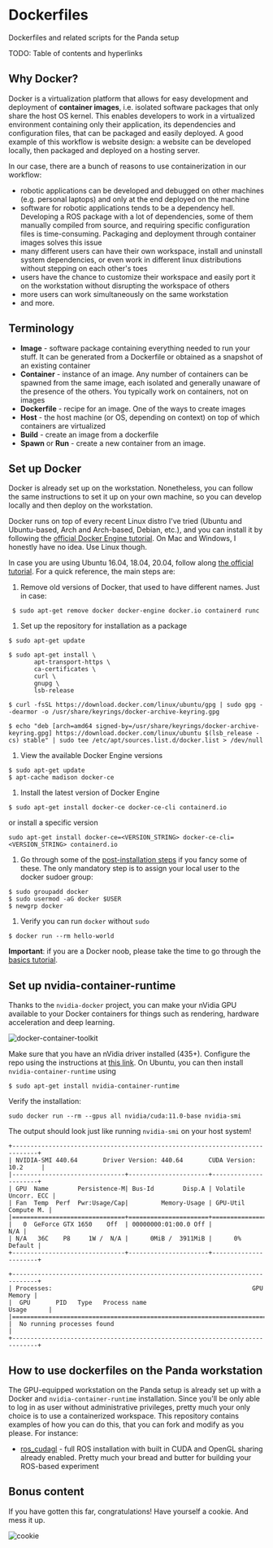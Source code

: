 # Dockerfiles
Dockerfiles and related scripts for the Panda setup

TODO: Table of contents and hyperlinks

## Why Docker?

Docker is a virtualization platform that allows for easy development and deployment of **container images**, i.e. isolated software packages that only share the host OS kernel. This enables developers to work in a virtualized environment containing only their application, its dependencies and configuration files, that can be packaged and easily deployed. A good example of this workflow is website design: a website can be developed locally, then packaged and deployed on a hosting server.

In our case, there are a bunch of reasons to use containerization in our workflow:

- robotic applications can be developed and debugged on other machines (e.g. personal laptops) and only at the end deployed on the machine
- software for robotic applications tends to be a dependency hell. Developing a ROS package with a lot of dependencies, some of them manually compiled from source, and requiring specific configuration files is time-consuming. Packaging and deployment through container images solves this issue
- many different users can have their own workspace, install and uninstall system dependencies, or even work in different linux distributions without stepping on each other's toes
- users have the chance to customize their workspace and easily port it on the workstation without disrupting the workspace of others
- more users can work simultaneously on the same workstation
- and more.

## Terminology

- **Image** - software package containing everything needed to run your stuff. It can be generated from a Dockerfile or obtained as a snapshot of an existing container
- **Container** - instance of an image. Any number of containers can be spawned from the same image, each isolated and generally unaware of the presence of the others. You typically work on containers, not on images
- **Dockerfile** - recipe for an image. One of the ways to create images
- **Host** - the host machine (or OS, depending on context) on top of which containers are virtualized
- **Build** - create an image from a dockerfile
- **Spawn** or **Run** - create a new container from an image.

## Set up Docker

Docker is already set up on the workstation. Nonetheless, you can follow the same instructions to set it up on your own machine, so you can develop locally and then deploy on the workstation.

Docker runs on top of every recent Linux distro I've tried (Ubuntu and Ubuntu-based, Arch and Arch-based, Debian, etc.), and you can install it by following the [official Docker Engine tutorial](https://docs.docker.com/engine/install/). On Mac and Windows, I honestly have no idea. Use Linux though.

In case you are using Ubuntu 16.04, 18.04, 20.04, follow along [the official tutorial](https://docs.docker.com/engine/install/ubuntu/). For a quick reference, the main steps are:

1. Remove old versions of Docker, that used to have different names. Just in case:
```console
 $ sudo apt-get remove docker docker-engine docker.io containerd runc
```
1. Set up the repository for installation as a package
```console
$ sudo apt-get update
```
```console
$ sudo apt-get install \
       apt-transport-https \
       ca-certificates \
       curl \
       gnupg \
       lsb-release
```
```console
$ curl -fsSL https://download.docker.com/linux/ubuntu/gpg | sudo gpg --dearmor -o /usr/share/keyrings/docker-archive-keyring.gpg
```
```console
$ echo "deb [arch=amd64 signed-by=/usr/share/keyrings/docker-archive-keyring.gpg] https://download.docker.com/linux/ubuntu $(lsb_release -cs) stable" | sudo tee /etc/apt/sources.list.d/docker.list > /dev/null
```
1. View the available Docker Engine versions
```console
$ sudo apt-get update
$ apt-cache madison docker-ce
```
1. Install the latest version of Docker Engine
```console
$ sudo apt-get install docker-ce docker-ce-cli containerd.io
```
or install a specific version
```console
sudo apt-get install docker-ce=<VERSION_STRING> docker-ce-cli=<VERSION_STRING> containerd.io
```
1. Go through some of the [post-installation steps](https://docs.docker.com/engine/install/linux-postinstall/) if you fancy some of these. The only mandatory step is to assign your local user to the docker sudoer group:
```console
$ sudo groupadd docker
$ sudo usermod -aG docker $USER
$ newgrp docker
```
1. Verify you can run `docker` without `sudo`
```console
$ docker run --rm hello-world
```

**Important**: if you are a Docker noob, please take the time to go through the [basics tutorial](https://docs.docker.com/get-started/).

## Set up nvidia-container-runtime

Thanks to the `nvidia-docker` project, you can make your nVidia GPU available to your Docker containers for things such as rendering, hardware acceleration and deep learning.

![docker-container-toolkit](https://cloud.githubusercontent.com/assets/3028125/12213714/5b208976-b632-11e5-8406-38d379ec46aa.png)

Make sure that you have an nVidia driver installed (435+). Configure the repo using the instructions at [this link](https://nvidia.github.io/nvidia-container-runtime/). On Ubuntu, you can then install `nvidia-container-runtime` using
```console
$ sudo apt-get install nvidia-container-runtime
```

Verify the installation:

```console
sudo docker run --rm --gpus all nvidia/cuda:11.0-base nvidia-smi
```

The output should look just like running `nvidia-smi` on your host system!

```console
+-----------------------------------------------------------------------------+
| NVIDIA-SMI 440.64       Driver Version: 440.64       CUDA Version: 10.2     |
|-------------------------------+----------------------+----------------------+
| GPU  Name        Persistence-M| Bus-Id        Disp.A | Volatile Uncorr. ECC |
| Fan  Temp  Perf  Pwr:Usage/Cap|         Memory-Usage | GPU-Util  Compute M. |
|===============================+======================+======================|
|   0  GeForce GTX 1650    Off  | 00000000:01:00.0 Off |                  N/A |
| N/A   36C    P8     1W /  N/A |      0MiB /  3911MiB |      0%      Default |
+-------------------------------+----------------------+----------------------+

+-----------------------------------------------------------------------------+
| Processes:                                                       GPU Memory |
|  GPU       PID   Type   Process name                             Usage      |
|=============================================================================|
|  No running processes found                                                 |
+-----------------------------------------------------------------------------+
```

## How to use dockerfiles on the Panda workstation

The GPU-equipped workstation on the Panda setup is already set up with a Docker and `nvidia-container-runtime` installation. Since you'll be only able to log in as user without administrative privileges, pretty much your only choice is to use a containerized workspace. This repository contains examples of how you can do this, that you can fork and modify as you please. For instance:

- [ros_cudagl](https://github.com/hsp-panda/dockerfiles/tree/main/ros_cudagl) - full ROS installation with built in CUDA and OpenGL sharing already enabled. Pretty much your bread and butter for building your ROS-based experiment

## Bonus content

If you have gotten this far, congratulations! Have yourself a cookie. And mess it up.

![cookie](https://media4.giphy.com/media/HGe4zsOVo7Jvy/200.gif)
